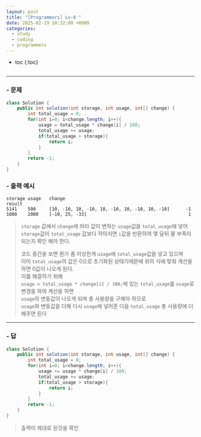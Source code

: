 ```yaml
---
layout: post
title: "[Programmers] Lv-0 "
date: 2025-02-19 10:32:00 +0900
categories: 
  - study
  - coding
  - programmers
---
```


* toc
{:toc}

## 

---

### - 문제

```java
class Solution {
    public int solution(int storage, int usage, int[] change) {
        int total_usage = 0;
        for(int i=0; i<change.length; i++){
            usage = total_usage * change[i] / 100;
            total_usage += usage;
            if(total_usage > storage){
                return i;
            }
        }
        return -1;
    }
}
```

### - 출력 예시

```
storage	usage	change	                                           result
5141	500	    [10, -10, 10, -10, 10, -10, 10, -10, 10, -10]      -1
1000	2000	[-10, 25, -33]	                                    1
```

> `storage` 값에서 `change`에 따라 값이 변하는 `usage`값을 `total_usage`에 넣어  
> `storage`값이 `total_usage` 값보다 작아지면 `i`값을 반환하여 몇 달뒤 물 부족이 되는지 확인 해야 한다.
>
> 코드 중간을 보면 뭔가 좀 이상한게 `usage`에 `total_usage`값을 넣고 있으며  
> 이미 `total_usage`의 값은 0으로 초기화된 상태기때문에 위의 식에 맞춰 계산을 하면 0값이 나오게 된다.  
> 이를 해결하기 위해  
> `usage = total_usage * change[i] / 100;`에 있는 `total_usage`를 `usage`로 변경을 하여 계산을 하면  
> `usage`의 변동값이 나오게 되며 총 사용량을 구해야 하므로  
> `usage`와 변동값을 더해 다시 `usage`에 넣어준 다음 `total_usage` 총 사용량에 더해주면 된다

---

### - 답

```java
class Solution {
    public int solution(int storage, int usage, int[] change) {
        int total_usage = 0;
        for(int i=0; i<change.length; i++){
            usage += usage * change[i] / 100;
            total_usage += usage;
            if(total_usage > storage){
                return i;
            }
        }
        return -1;
    }
}
```

> 출력이 제대로 된것을 확인
